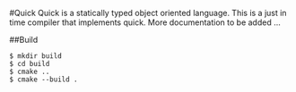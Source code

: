 #Quick
Quick is a statically typed object oriented language. 
This is a just in time compiler that implements quick. More documentation to be added ...

##Build
```
$ mkdir build
$ cd build
$ cmake ..
$ cmake --build .
```